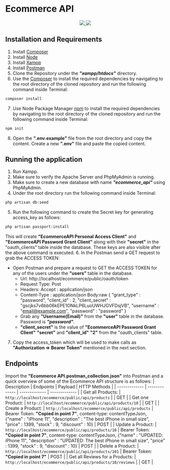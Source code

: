# Ecommerce API
<p align="center">
  <a href="https://laravel.com/" alt="Built with: Laravel v7.11.0">
    <img src="https://badgen.net/badge/Built%20with/Laravel%20v7.11.0/FF2D20" />
  </a>
  <a href="https://www.php.net/downloads.php" alt="Powered by: PHP v7.4.4">
    <img src="https://badgen.net/badge/Powered%20by/PHP%20v7.4.4/8892BF" />
  </a>
</p>

## Installation and Requirements
1. Install [Composer](https://getcomposer.org/download/)
2. Install [Node](https://nodejs.org/en/)
3. Install [Xampp](https://www.apachefriends.org/download.html)
4. Install [Postman](https://www.postman.com/downloads/)
5. Clone the Repository under the ***"xampp/htdocs"*** directory.
6. Use the [Composer](https://getcomposer.org/download/) to install the required dependencies by navigating to the root directory of the cloned repository and run the following command inside Terminal:
```bash
composer install
``` 
7. Use Node Package Manager [npm](https://www.npmjs.com/) to install the required dependencies by navigating to the root directory of the cloned repository and run the following command inside Terminal:
```bash
npm init
``` 
8. Open the **".env.example"** file from the root directory and copy the content. Create a new **".env"** file and paste the copied content. 

## Running the application
1. Run Xampp.
2. Make sure to verify the Apache Server and PhpMyAdmin is running.
3. Make sure to create a new database with name ***"ecommerce_api"*** using PhpMyAdmin.
4. Under the root directory run the following command inside Terminal:
```bash
php artisan db:seed 
```
5. Run the following command to create the Secret key for generating access_key as follows:
```bash
php artisan passport:install 
```
This will create **"EcommerceAPI Personal Access Client"** and **"EcommerceAPI Password Grant Client"** along with their **"secret"** in the "oauth_clients" table inside the database. These keys are also visible after the above command is executed.
6. In the Postman send a GET request to grab the ACCESS TOKEN:
 - Open Postman and prepare a request to GET the ACCESS TOKEN for any of the users under the **"users"** table in the database.
 	- Url: http://localhost/ecommerce/public/oauth/token
	- Request Type: Post
	- Headers: Accept : application/json
	- Content-Type : application/json
	  Body:raw {
		"grant_type" : "password",
		"client_id" : 2,
		"client_secret" : "gscjks7v6bb06kEPE1ONkLP6LuoUWHJGVFDsjVB",
		"username" : "email@example.com",
		"password" : "password"
		}
	- Grab any **"Username(Email)"** from the **"user"** table in the database. Password is ***"password"***.  
	- **"client_secret"**  is the value of **"EcommerceAPI Password Grant Client"** **"secret"**  and **"client_id"**  **"2"**  from the "oauth_clients" table.
7. Copy the access_token which will be used to make calls as **"Authorization => Bearer Token"**  mentioned in the next section.

## Endpoints
Import the **"Ecommerce API.postman_collection.json"** into Postman and a quick overview of some of the Ecommerce API structure is as follows:
| Description | Endpoints | Payload | HTTP Methods |
| ------------- | ------------- | ------------- | ------------- |
| Get all Products: | `http://localhost/ecommerce/public/api/products` | | GET |
| Get one Product: | `http://localhost/ecommerce/public/api/products/10` | | GET |
| Create a Product: | `http://localhost/ecommerce/public/api/products` | Bearer Token: **"Copied in point 7"**, content-type: contentTypeJson, {"name" : "iPhone 11", "description" : "The best iPhone in small size", "price" : 1399, "stock" : 9, "discount" : 10} | POST |
| Update a Product: | `http://localhost/ecommerce/public/api/products/10` | Bearer Token: **"Copied in point 7"**, content-type: contentTypeJson, {"name" : "UPDATED: iPhone 11", "description" : "UPDATED: The best iPhone in small size", "price" : 1399, "stock" : 9, "discount" : 10} | POST |
| Delete a Product: | `http://localhost/ecommerce/public/api/products/101` | Bearer Token: **"Copied in point 7"** | POST |
| Get all Reviews for a Products: | `http://localhost/ecommerce/public/api/products/10/reviews` | | GET |

